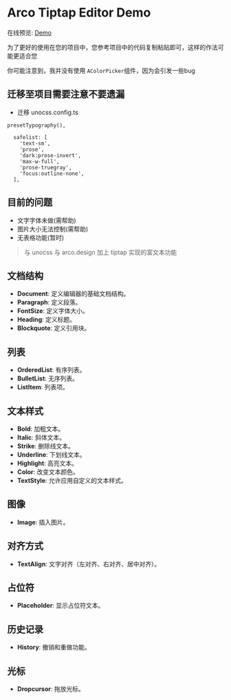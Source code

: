 # Arco Tiptap Editor Demo

在线预览: [Demo](https://arco-tiptap.netlify.app/)

为了更好的使用在您的项目中，您参考项目中的代码复制粘贴即可，这样的作法可能更适合您

你可能注意到，我并没有使用 `AColorPicker`组件，因为会引发一些bug

## 迁移至项目需要注意不要遗漏

- 迁移 unocss.config.ts

```
presetTypography(),
```

```
  safelist: [
    'text-sm',
    'prose',
    'dark:prose-invert',
    'max-w-full',
    'prose-truegray',
    'focus:outline-none',
  ],
```

## 目前的问题

- 文字字体未做(需帮助)
- 图片大小无法控制(需帮助)
- 无表格功能(暂时)

> 与 unocss 与 arco.design 加上 tiptap 实现的富文本功能

## 文档结构

- **Document**: 定义编辑器的基础文档结构。
- **Paragraph**: 定义段落。
- **FontSize**: 定义字体大小。
- **Heading**: 定义标题。
- **Blockquote**: 定义引用块。

## 列表

- **OrderedList**: 有序列表。
- **BulletList**: 无序列表。
- **ListItem**: 列表项。

## 文本样式

- **Bold**: 加粗文本。
- **Italic**: 斜体文本。
- **Strike**: 删除线文本。
- **Underline**: 下划线文本。
- **Highlight**: 高亮文本。
- **Color**: 改变文本颜色。
- **TextStyle**: 允许应用自定义的文本样式。

## 图像

- **Image**: 插入图片。

## 对齐方式

- **TextAlign**: 文字对齐（左对齐、右对齐、居中对齐）。

## 占位符

- **Placeholder**: 显示占位符文本。

## 历史记录

- **History**: 撤销和重做功能。

## 光标

- **Dropcursor**: 拖放光标。
